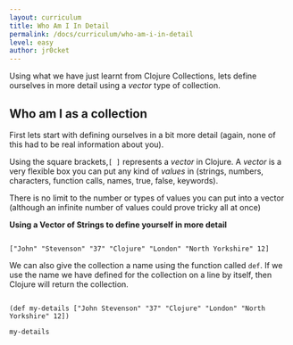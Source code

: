 ```yaml
---
layout: curriculum
title: Who Am I In Detail
permalink: /docs/curriculum/who-am-i-in-detail
level: easy
author: jr0cket
---
```


Using what we have just learnt from Clojure Collections, lets define ourselves in more detail using a _vector_ type of collection.

## Who am I as a collection

First lets start with defining ourselves in a bit more detail (again, none of this had to be real information about you).

Using the square brackets,`[ ]` represents a _vector_ in Clojure.  A _vector_ is a very flexible box you can put any kind of _values_ in (strings, numbers, characters, function calls, names, true, false, keywords).

There is no limit to the number or types of values you can put into a vector (although an infinite number of values could prove tricky all at once)


**Using a Vector of Strings to define yourself in more detail**

<!-- Using expression evaluation fix to make string appear as a value in klipse -->
<pre><code class="language-klipse" data-eval-context="expr">
["John" "Stevenson" "37" "Clojure" "London" "North Yorkshire" 12]
</code></pre>

We can also give the collection a name using the function called `def`.  If we use the name we have defined for the collection on a line by itself, then Clojure will return the collection.

<!-- Using expression evaluation fix to make string appear as a value in klipse -->
<pre><code class="language-klipse" data-eval-context="expr">
(def my-details ["John Stevenson" "37" "Clojure" "London" "North Yorkshire" 12])

my-details
</code></pre>



